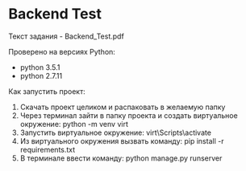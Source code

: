 # Backend Test
Текст задания - Backend_Test.pdf

Проверено на версиях Python:
* python 3.5.1
* python 2.7.11

Как запустить проект:
1. Скачать проект целиком и распаковать в желаемую папку
2. Через терминал зайти в папку проекта и создать виртуальное окружение: python -m venv virt
3. Запустить виртуальное окружение: virt\Scripts\activate
4. Из виртуального окружения вызвать команду: pip install -r requirements.txt
5. В терминале ввести команду: python manage.py runserver

